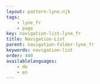 ```yaml
---
layout: pattern-lyne.njk
tags: 
    - lyne_fr
    - page
key: navigation-list-lyne_fr
title: Navigation-List
parent: navigation-folder-lyne_fr
keywords: navigation-list
order: 440
availablelanguages: 
    - de
    - en
---
```

